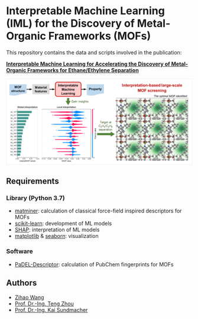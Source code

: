 # Interpretable Machine Learning (IML) for the Discovery of Metal-Organic Frameworks (MOFs)

This repository contains the data and scripts involved in the publication:

**[Interpretable Machine Learning for Accelerating the Discovery of Metal-Organic Frameworks for Ethane/Ethylene Separation](https://doi.org/10.1016/j.cej.2022.136651)**

<img src="https://github.com/zwang1995/IML-MOF/blob/main/IML-MOF.png" width="600">

## Requirements 
### Library (Python 3.7)
* [matminer](https://matminer.readthedocs.io/en/latest/): calculation of classical force-field inspired descriptors for MOFs
* [scikit-learn](https://scikit-learn.org/stable/): development of ML models
* [SHAP](https://shap.readthedocs.io/en/latest/index.html): interpretation of ML models 
* [matplotlib](https://matplotlib.org/) & [seaborn](https://seaborn.pydata.org/): visualization

### Software
* [PaDEL-Descriptor](http://www.yapcwsoft.com/dd/padeldescriptor/): calculation of PubChem fingerprints for MOFs

## Authors
* [Zihao Wang](https://www.mpi-magdeburg.mpg.de/person/109361/842836)
* [Prof. Dr.-Ing. Teng Zhou](https://facultyprofiles.hkust-gz.edu.cn/faculty-personal-page/ZHOU-Teng/tengzhou)
* [Prof. Dr.-Ing. Kai Sundmacher](https://www.mpi-magdeburg.mpg.de/person/24754/16345)
